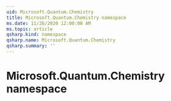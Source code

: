 ```yaml
---
uid: Microsoft.Quantum.Chemistry
title: Microsoft.Quantum.Chemistry namespace
ms.date: 11/26/2020 12:00:00 AM
ms.topic: article
qsharp.kind: namespace
qsharp.name: Microsoft.Quantum.Chemistry
qsharp.summary: ''
---
```


# Microsoft.Quantum.Chemistry namespace



